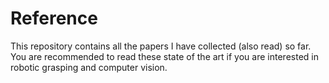 # Reference
This repository contains all the papers I have collected (also read) so far. You are recommended to read these state of the art if you are interested in robotic grasping and computer vision.

